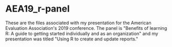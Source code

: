 # AEA19_r-panel
These are the files associated with my presentation for the American Evaluation Association's 2019 conference. The panel is "Benefits of learning R: A guide to getting started individually and as an organization" and my presentation was titled "Using R to create and update reports."
